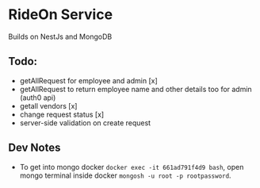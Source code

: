 # RideOn Service

Builds on NestJs and MongoDB

## Todo:
- getAllRequest for employee and admin [x]
- getAllRequest to return employee name and other details too for admin (auth0 api)
- getall vendors [x]
- change request status [x]
- server-side validation on create request



## Dev Notes
- To get into mongo docker `docker exec -it 661ad791f4d9 bash`, open mongo terminal inside docker `mongosh -u root -p rootpassword`.